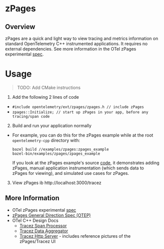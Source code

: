 # zPages
## Overview
zPages are a quick and light way to view tracing and metrics information on standard OpenTelemetry C++ instrumented applications. It requires no external dependencies. See more information in the OTel zPages experimental [spec](https://github.com/open-telemetry/opentelemetry-specification/blob/5b86d4b6c42e6d1e47d9155ac1e2e27f0f0b7769/experimental/trace/zpages.md).

# Usage
> TODO: Add CMake instructions

1. Add the following 2 lines of code
 - `#include opentelemetry/ext/zpages/zpages.h // include zPages`
 - `zpages::Initialize; // start up zPages in your app, before any tracing/span code`
2. Build and run your application normally
 - For example, you can do this for the zPages example while at the root `opentelemetry-cpp` directory with:
   ```
   bazel build //examples/zpages:zpages_example
   bazel-bin/examples/zpages/zpages_example
   ```
   If you look at the zPages example's source [code](https://github.com/open-telemetry/opentelemetry-cpp/blob/master/examples/zpages/zpages_example.cc), it demonstrates adding zPages, manual application instrumentation (which sends data to zPages for viewing), and simulated use cases for zPages.
3. View zPages ib http://localhost:3000/tracez


## More Information
- OTel zPages experimental [spec](https://github.com/open-telemetry/opentelemetry-specification/blob/5b86d4b6c42e6d1e47d9155ac1e2e27f0f0b7769/experimental/trace/zpages.md)
- [zPages General Direction Spec (OTEP)](https://github.com/open-telemetry/oteps/blob/master/text/0110-z-pages.md)
- OTel C++ Design Docs
  - [Tracez Span Processor](https://docs.google.com/document/d/1kO4iZARYyr-EGBlY2VNM3ELU3iw6ZrC58Omup_YT-fU/edit#)
  - [Tracez Data Aggregator](https://docs.google.com/document/d/1ziKFgvhXFfRXZjOlAHQRR-TzcNcTXzg1p2I9oPCEIoU/edit?ts=5ef0d177#heading=h.5irk4csrpu0y)
  - [Tracez Http Server](https://docs.google.com/document/d/1U1V8QZ5LtGl4Mich-aJ6KZGLHrMIE8pWyspmzvnIefI/edit#) - includes reference pictures of the zPages/Tracez UI

